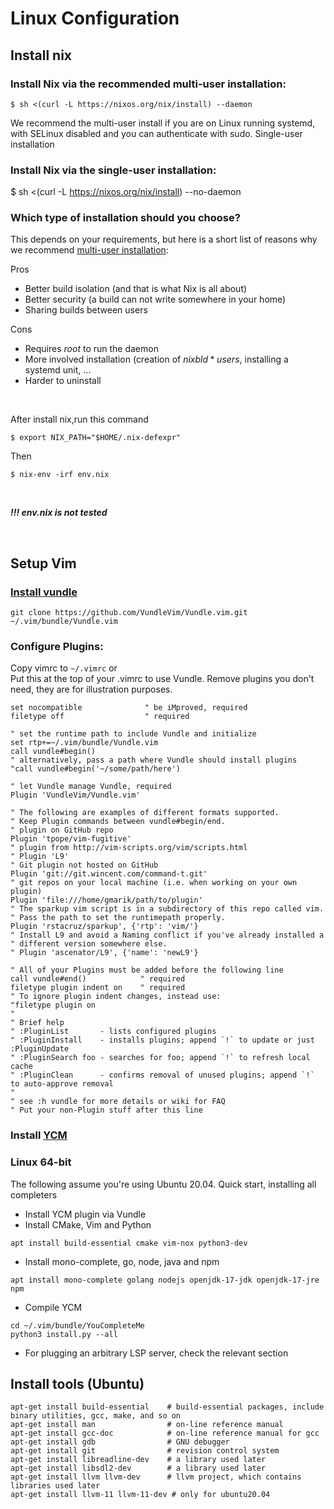 # Linux  Configuration
## Install nix

### Install Nix via the recommended multi-user installation:

```
$ sh <(curl -L https://nixos.org/nix/install) --daemon
```

We recommend the multi-user install if you are on Linux running systemd, with SELinux disabled and you can authenticate with sudo.
Single-user installation

### Install Nix via the single-user installation:

$ sh <(curl -L https://nixos.org/nix/install) --no-daemon


### Which type of installation should you choose?

This depends on your requirements, but here is a short list of reasons why we recommend [multi-user installation](https://nixos.org/manual/nix/stable/installation/multi-user.html): 

Pros

- Better build isolation (and that is what Nix is all about)
- Better security (a build can not write somewhere in your home)
- Sharing builds between users

Cons

- Requires $root$ to run the daemon
- More involved installation (creation of $nixbld* users$, installing a systemd unit, ...
- Harder to uninstall <br/>
<br/>


After install nix,run this command
```
$ export NIX_PATH="$HOME/.nix-defexpr"
```

Then
```
$ nix-env -irf env.nix
```
<br/>

***!!! env.nix is not tested***

<br/>

## Setup Vim
### [Install vundle](https://github.com/VundleVim/Vundle.vim)

```
git clone https://github.com/VundleVim/Vundle.vim.git ~/.vim/bundle/Vundle.vim
```
### Configure Plugins:

Copy vimrc to `~/.vimrc` or <br/> 
Put this at the top of your .vimrc to use Vundle. Remove plugins you don't need, they are for illustration purposes.
```
set nocompatible              " be iMproved, required
filetype off                  " required

" set the runtime path to include Vundle and initialize
set rtp+=~/.vim/bundle/Vundle.vim
call vundle#begin()
" alternatively, pass a path where Vundle should install plugins
"call vundle#begin('~/some/path/here')

" let Vundle manage Vundle, required
Plugin 'VundleVim/Vundle.vim'

" The following are examples of different formats supported.
" Keep Plugin commands between vundle#begin/end.
" plugin on GitHub repo
Plugin 'tpope/vim-fugitive'
" plugin from http://vim-scripts.org/vim/scripts.html
" Plugin 'L9'
" Git plugin not hosted on GitHub
Plugin 'git://git.wincent.com/command-t.git'
" git repos on your local machine (i.e. when working on your own plugin)
Plugin 'file:///home/gmarik/path/to/plugin'
" The sparkup vim script is in a subdirectory of this repo called vim.
" Pass the path to set the runtimepath properly.
Plugin 'rstacruz/sparkup', {'rtp': 'vim/'}
" Install L9 and avoid a Naming conflict if you've already installed a
" different version somewhere else.
" Plugin 'ascenator/L9', {'name': 'newL9'}

" All of your Plugins must be added before the following line
call vundle#end()            " required
filetype plugin indent on    " required
" To ignore plugin indent changes, instead use:
"filetype plugin on
"
" Brief help
" :PluginList       - lists configured plugins
" :PluginInstall    - installs plugins; append `!` to update or just :PluginUpdate
" :PluginSearch foo - searches for foo; append `!` to refresh local cache
" :PluginClean      - confirms removal of unused plugins; append `!` to auto-approve removal
"
" see :h vundle for more details or wiki for FAQ
" Put your non-Plugin stuff after this line
```

### Install [YCM](https://github.com/ycm-core/YouCompleteMe)

### Linux 64-bit

The following assume you're using Ubuntu 20.04.
Quick start, installing all completers

- Install YCM plugin via Vundle
- Install CMake, Vim and Python

```
apt install build-essential cmake vim-nox python3-dev
```

- Install mono-complete, go, node, java and npm

```
apt install mono-complete golang nodejs openjdk-17-jdk openjdk-17-jre npm
```

- Compile YCM

```
cd ~/.vim/bundle/YouCompleteMe
python3 install.py --all
```

- For plugging an arbitrary LSP server, check the relevant section

## Install tools (Ubuntu)
```
apt-get install build-essential    # build-essential packages, include binary utilities, gcc, make, and so on
apt-get install man                # on-line reference manual
apt-get install gcc-doc            # on-line reference manual for gcc
apt-get install gdb                # GNU debugger
apt-get install git                # revision control system
apt-get install libreadline-dev    # a library used later
apt-get install libsdl2-dev        # a library used later
apt-get install llvm llvm-dev      # llvm project, which contains libraries used later
apt-get install llvm-11 llvm-11-dev # only for ubuntu20.04
```